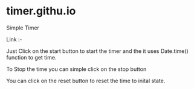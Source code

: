 # timer.githu.io

Simple Timer

Link :- 

Just Click on the start button to start the timer and the it uses Date.time() function to get time.

To Stop the time you can simple click on the stop button

You can click on the reset button to reset the time to inital state.
